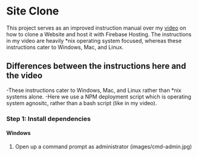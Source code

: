 # Site Clone
This project serves as an improved instruction manual over my [video](https://www.youtube.com/watch?v=K21WClcKo4g) on how to clone a Website and host it with Firebase Hosting. The instructions in my video are heavily *nix operating system focused, whereas these instructions cater to Windows, Mac, and Linux.

## Differences between the instructions here and the video
-These instructions cater to Windows, Mac, and Linux rather than *nix systems alone.
-Here we use a NPM deployment script which is operating system agnositc, rather than a bash script (like in my video).


### Step 1: Install dependencies

#### Windows
1. Open up a command prompt as administrator
(images/cmd-admin.jpg)

